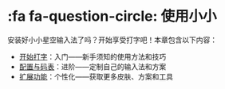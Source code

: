 # :fa fa-question-circle: 使用小小

安装好小小星空输入法了吗？开始享受打字吧！本章包含以下内容：

* [开始打字](usage-typing.md)：入门——新手须知的使用方法和技巧
* [配置与码表](usage-custom.md)：进阶——定制自己的输入法和方案
* [扩展功能](usage-extend.md)：个性化——获取更多皮肤、方案和工具
